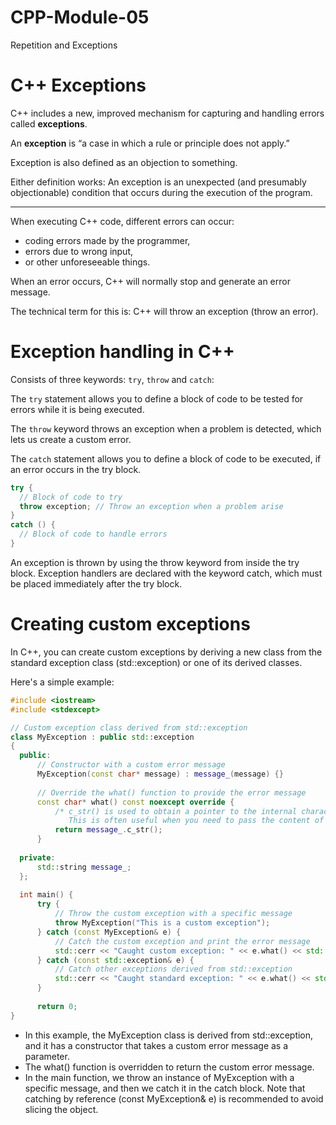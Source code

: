 # CPP-Module-05
Repetition and Exceptions

# C++ Exceptions

C++ includes a new, improved mechanism for capturing and handling errors called **exceptions**.

An **exception** is “a case in which a rule or principle does not apply.” 

Exception is also defined as an objection to something. 

Either definition works: An exception is an unexpected (and presumably objectionable) condition that occurs during the execution of the program.

<hr>

When executing C++ code, different errors can occur: 

- coding errors made by the programmer, 
- errors due to wrong input,
- or other unforeseeable things.

When an error occurs, C++ will normally stop and generate an error message. 

The technical term for this is: C++ will throw an exception (throw an error).

# Exception handling in C++ 

Consists of three keywords: ```try```, ```throw``` and ```catch```:

The ```try``` statement allows you to define a block of code to be tested for errors while it is being executed.

The ```throw``` keyword throws an exception when a problem is detected, which lets us create a custom error.

The ```catch``` statement allows you to define a block of code to be executed, if an error occurs in the try block.

```cpp
try {
  // Block of code to try
  throw exception; // Throw an exception when a problem arise
}
catch () {
  // Block of code to handle errors
} 
```
An exception is thrown by using the throw keyword from inside the try block. Exception handlers are declared with the keyword catch, which must be placed immediately after the try block.

# Creating custom exceptions


In C++, you can create custom exceptions by deriving a new class from the standard exception class (std::exception) or one of its derived classes. 

Here's a simple example:

```cpp
#include <iostream>
#include <stdexcept>

// Custom exception class derived from std::exception
class MyException : public std::exception
{
  public:
      // Constructor with a custom error message
      MyException(const char* message) : message_(message) {}
  
      // Override the what() function to provide the error message
      const char* what() const noexcept override {
          /* c_str() is used to obtain a pointer to the internal character array of the std::string.
             This is often useful when you need to pass the content of a C++ string to a function or API that expects a null-terminated C-style string (const char*) */
          return message_.c_str();
      }
  
  private:
      std::string message_;
  };
  
  int main() {
      try {
          // Throw the custom exception with a specific message
          throw MyException("This is a custom exception");
      } catch (const MyException& e) {
          // Catch the custom exception and print the error message
          std::cerr << "Caught custom exception: " << e.what() << std::endl;
      } catch (const std::exception& e) {
          // Catch other exceptions derived from std::exception
          std::cerr << "Caught standard exception: " << e.what() << std::endl;
      }
  
      return 0;
}
```
- In this example, the MyException class is derived from std::exception, and it has a constructor that takes a custom error message as a parameter.
- The what() function is overridden to return the custom error message.
- In the main function, we throw an instance of MyException with a specific message, and then we catch it in the catch block. Note that catching by reference (const MyException& e) is recommended to avoid slicing the object.
